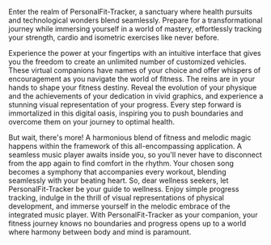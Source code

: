 Enter the realm of PersonalFit-Tracker, a sanctuary where health pursuits and technological wonders blend seamlessly. Prepare for a transformational journey while immersing yourself in a world of mastery, effortlessly tracking your strength, cardio and isometric exercises like never before.

Experience the power at your fingertips with an intuitive interface that gives you the freedom to create an unlimited number of customized vehicles. These virtual companions have names of your choice and offer whispers of encouragement as you navigate the world of fitness. The reins are in your hands to shape your fitness destiny. Reveal the evolution of your physique and the achievements of your dedication in vivid graphics, and experience a stunning visual representation of your progress. Every step forward is immortalized in this digital oasis, inspiring you to push boundaries and overcome them on your journey to optimal health.

But wait, there's more! A harmonious blend of fitness and melodic magic happens within the framework of this all-encompassing application. A seamless music player awaits inside you, so you'll never have to disconnect from the app again to find comfort in the rhythm. Your chosen song becomes a symphony that accompanies every workout, blending seamlessly with your beating heart. So, dear wellness seekers, let PersonalFit-Tracker be your guide to wellness. Enjoy simple progress tracking, indulge in the thrill of visual representations of physical development, and immerse yourself in the melodic embrace of the integrated music player. With PersonalFit-Tracker as your companion, your fitness journey knows no boundaries and progress opens up to a world where harmony between body and mind is paramount. 
